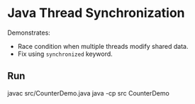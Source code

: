 # Java Thread Synchronization

Demonstrates:
- Race condition when multiple threads modify shared data.
- Fix using `synchronized` keyword.

## Run
javac src/CounterDemo.java
java -cp src CounterDemo
